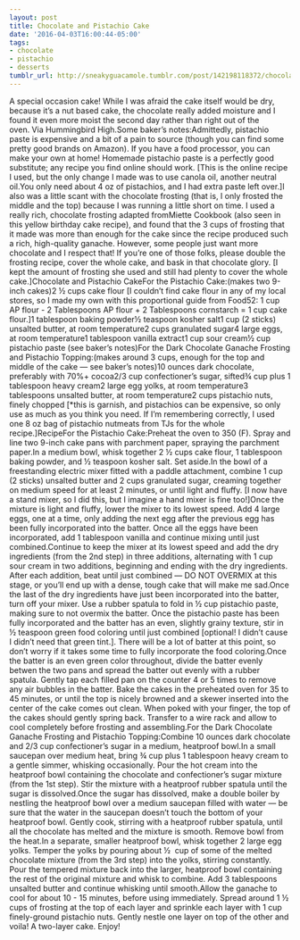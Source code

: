 ```yaml
---
layout: post
title: Chocolate and Pistachio Cake
date: '2016-04-03T16:00:44-05:00'
tags:
- chocolate
- pistachio
- desserts
tumblr_url: http://sneakyguacamole.tumblr.com/post/142198118372/chocolate-and-pistachio-cake
---
```

A special occasion cake! While I was afraid the cake itself would be dry, because it’s a nut based cake, the chocolate really added moisture and I found it even more moist the second day rather than right out of the oven. Via Hummingbird High.Some baker’s notes:Admittedly, pistachio paste is expensive and a bit of a pain to source (though you can find some pretty good brands on Amazon). If you have a food processor, you can make your own at home! Homemade pistachio paste is a perfectly good substitute; any recipe you find online should work. [This is the online recipe I used, but the only change I made was to use canola oil, another neutral oil.You only need about 4 oz of pistachios, and I had extra paste left over.]I also was a little scant with the chocolate frosting (that is, I only frosted the middle and the top) because I was running a little short on time. I used a really rich, chocolate frosting adapted fromMiette Cookbook (also seen in this yellow birthday cake recipe), and found that the 3 cups of frosting that it made was more than enough for the cake since the recipe produced such a rich, high-quality ganache. However, some people just want more chocolate and I respect that! If you’re one of those folks, please double the frosting recipe, cover the whole cake, and bask in that chocolate glory. [I kept the amount of frosting she used and still had plenty to cover the whole cake.]Chocolate and Pistachio CakeFor the Pistachio Cake:(makes two 9-inch cakes)2 ½ cups cake flour [I couldn’t find cake flour in any of my local stores, so I made my own with this proportional guide from Food52: 1 cup AP flour - 2 Tablespoons AP flour + 2 Tablespoons cornstarch = 1 cup cake flour.]1 tablespoon baking powder½ teaspoon kosher salt1 cup (2 sticks) unsalted butter, at room temperature2 cups granulated sugar4 large eggs, at room temperature1 tablespoon vanilla extract1 cup sour cream½ cup pistachio paste (see baker’s notes)For the Dark Chocolate Ganache Frosting and Pistachio Topping:(makes around 3 cups, enough for the top and middle of the cake — see baker’s notes)10 ounces dark chocolate, preferably with 70%+ cocoa2/3 cup confectioner’s sugar, sifted¾ cup plus 1 tablespoon heavy cream2 large egg yolks, at room temperature3 tablespoons unsalted butter, at room temperature2 cups pistachio nuts, finely chopped [*this is garnish, and pistachios can be expensive, so only use as much as you think you need. If I’m remembering correctly, I used one 8 oz bag of pistachio nutmeats from TJs for the whole recipe.]RecipeFor the Pistachio Cake:Preheat the oven to 350 (F). Spray and line two 9-inch cake pans with parchment paper, spraying the parchment paper.In a medium bowl, whisk together 2 ½ cups cake flour, 1 tablespoon baking powder, and ½ teaspoon kosher salt. Set aside.In the bowl of a freestanding electric mixer fitted with a paddle attachment, combine 1 cup (2 sticks) unsalted butter and 2 cups granulated sugar, creaming together on medium speed for at least 2 minutes, or until light and fluffy. [I now have a stand mixer, so I did this, but I imagine a hand mixer is fine too!]Once the mixture is light and fluffy, lower the mixer to its lowest speed. Add 4 large eggs, one at a time, only adding the next egg after the previous egg has been fully incorporated into the batter. Once all the eggs have been incorporated, add 1 tablespoon vanilla and continue mixing until just combined.Continue to keep the mixer at its lowest speed and add the dry ingredients (from the 2nd step) in three additions, alternating with 1 cup sour cream in two additions, beginning and ending with the dry ingredients. After each addition, beat until just combined — DO NOT OVERMIX at this stage, or you’ll end up with a dense, tough cake that will make me sad.Once the last of the dry ingredients have just been incorporated into the batter, turn off your mixer. Use a rubber spatula to fold in ½ cup pistachio paste, making sure to not overmix the batter. Once the pistachio paste has been fully incorporated and the batter has an even, slightly grainy texture, stir in ½ teaspoon green food coloring until just combined [optional! I didn’t cause I didn’t need that green tint.]. There will be a lot of batter at this point, so don’t worry if it takes some time to fully incorporate the food coloring.Once the batter is an even green color throughout, divide the batter evenly betwen the two pans and spread the batter out evenly with a rubber spatula. Gently tap each filled pan on the counter 4 or 5 times to remove any air bubbles in the batter. Bake the cakes in the preheated oven for 35 to 45 minutes, or until the top is nicely browned and a skewer inserted into the center of the cake comes out clean. When poked with your finger, the top of the cakes should gently spring back. Transfer to a wire rack and allow to cool completely before frosting and assembling.For the Dark Chocolate Ganache Frosting and Pistachio Topping:Combine 10 ounces dark chocolate and 2/3 cup confectioner’s sugar in a medium, heatproof bowl.In a small saucepan over medium heat, bring ¾ cup plus 1 tablespoon heavy cream to a gentle simmer, whisking occasionally. Pour the hot cream into the heatproof bowl containing the chocolate and confectioner’s sugar mixture (from the 1st step). Stir the mixture with a heatproof rubber spatula until the sugar is dissolved.Once the sugar has dissolved, make a double boiler by nestling the heatproof bowl over a medium saucepan filled with water — be sure that the water in the saucepan doesn’t touch the bottom of your heatproof bowl. Gently cook, stirring with a heatproof rubber spatula, until all the chocolate has melted and the mixture is smooth. Remove bowl from the heat.In a separate, smaller heatproof bowl, whisk together 2 large egg yolks. Temper the yolks by pouring about ½  cup of some of the melted chocolate mixture (from the 3rd step) into the yolks, stirring constantly. Pour the tempered mixture back into the larger, heatproof bowl containing the rest of the original mixture and whisk to combine. Add 3 tablespoons unsalted butter and continue whisking until smooth.Allow the ganache to cool for about 10 - 15 minutes, before using immediately. Spread around 1 ½ cups of frosting at the top of each layer and sprinkle each layer with 1 cup finely-ground pistachio nuts. Gently nestle one layer on top of the other and voila! A two-layer cake. Enjoy!

